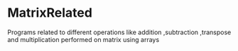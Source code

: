 # MatrixRelated
Programs related to different operations like addition ,subtraction ,transpose and multiplication performed on matrix using arrays
